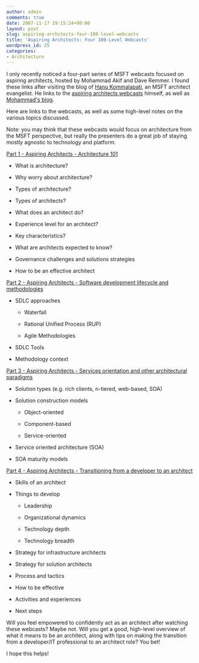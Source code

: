 ```yaml
---
author: admin
comments: true
date: 2007-11-17 19:15:24+00:00
layout: post
slug: aspiring-architects-four-100-level-webcasts
title: 'Aspiring Architects: Four 100-Level Webcasts'
wordpress_id: 25
categories:
- Architecture
---
```


I only recently noticed a four-part series of MSFT webcasts focused on aspiring architects, hosted by Mohammad Akif and Dave Remmer. I found these links after visiting the blog of [Hanu Kommalapati](http://blogs.msdn.com/hanuk/default.aspx), an MSFT architect evangelist. He links to the [aspiring architects webcasts](http://blogs.msdn.com/hanuk/archive/2007/04/25/webcasts-for-aspiring-architects.aspx) himself, as well as [Mohammad's blog](http://blogs.msdn.com/mohammadakif/).




Here are links to the webcasts, as well as some high-level notes on the various topics discussed.




Note: you may think that these webcasts would focus on architecture from the MSFT perspective, but really the presenters do a great job of staying mostly agnostic to technology and platform.




[Part 1 - Aspiring Architects - Architecture 101](http://msevents.microsoft.com/cui/eventdetail.aspx?EventID=1032338971&culture=en-CA)






  * What is architecture?

  * Why worry about architecture?

  * Types of architecture?

  * Types of architects?

  * What does an architect do?

  * Experience level for an architect?

  * Key characteristics?

  * What are architects expected to know?

  * Governance challenges and solutions strategies

  * How to be an effective architect



[Part 2 - Aspiring Architects - Software development lifecycle and methodologies](http://msevents.microsoft.com/cui/eventdetail.aspx?EventID=1032338974&culture=en-CA)






  * SDLC approaches


    * Waterfall

    * Rational Unified Process (RUP)

    * Agile Methodologies


  * SDLC Tools

  * Methodology context



[Part 3 - Aspiring Architects - Services orientation and other architectural paradigms](http://msevents.microsoft.com/cui/eventdetail.aspx?EventID=1032338978&culture=en-CA)






  * Solution types (e.g. rich clients, n-tiered, web-based, SOA)

  * Solution construction models


    * Object-oriented

    * Component-based

    * Service-oriented


  * Service oriented architecture (SOA)

  * SOA maturity models



[Part 4 - Aspiring Architects - Transitioning from a developer to an architect](http://msevents.microsoft.com/cui/eventdetail.aspx?EventID=1032338980&culture=en-CA)






  * Skills of an architect

  * Things to develop


    * Leadership

    * Organizational dynamics

    * Technology depth

    * Technology breadth


  * Strategy for infrastructure architects

  * Strategy for solution architects

  * Process and tactics

  * How to be effective

  * Activities and experiences

  * Next steps



Will you feel empowered to confidently act as an architect after watching these webcasts? Maybe not. Will you get a good, high-level overview of what it means to be an architect, along with tips on making the transition from a developer/IT professional to an architect role? You bet!




I hope this helps!
